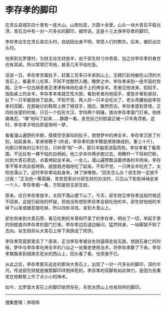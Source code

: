 # 李存孝的脚印

在灵丘县城东四十里有一座大山。山势险恶，方圆十余里。山头一块大青石平稳光滑，青石当中有一对一尺多长的脚印，据传说，这是十三太保李存孝的脚印。

李存孝出生在灵丘县庄头村，自幼因出身不明，常受人们的欺负。后来，被赶出庄头村。

他来到北罗堡村，为财主谷生财放羊，由于郤生财刁诈吝啬，加之对李存孝的身世也有耳闻，所以常常打骂他，甚至几天不给吃饭。

话说一日，李存孝空着肚子，赶着三百多只羊来到山上，无精打彩地躺在山顶的大青石上，看着羊儿吃草，不知不觉酣然入睡。睡梦之中，李存孝来到一座华丽的宫殿。正中一位白胡老者正津津有味地吃桌子上的烤全羊。老者见他进来，招招手，指指桌上的全羊。李存孝本来就生性大胆，看到老者向他招手，便急步窜到桌前，扯下一只羊腿就啃了起来。不知不觉，两人将一只羊全吃光了。老头弯腰抬起李存孝的双脚，在那破烂的鞋帮上擦了擦双手，随后，飘然而去。李存孝感到奇怪，正四处张望的时候，只见一个彪形大汉，学持两个铜锤，直向李存孝面门打来。他疼痛难忍，“噢”地叫了起来……静跟一看，发觉自己的脸袋正被一只羊角顶者。这时，李存孝才明白原是南柯一梦。

看看漫山遍野的羊群，摸摸空空直叫的肚子，想想梦中的烤全羊，李存孝沉恩了片刻，站起身来，拿来铁鞭子 (传说，李存孝的放羊鞭是用铁铸成的，重三十斤)，向那只带角的公羊打去，只听得“啪”一声，那只羊脑浆进裂而死。李存孝看了看周围，不远处有一棵干枯的白杨树。他三步并作两步跑过去，用鞭杆一下将树打断，拉到大青石旁边，点着烤起全羊来。一会儿，漫山遍野飘溢着喷香的羊肉味。李存孝不等羊肉全部烤熟，就狼吞虎咽地吃了起来。不知不觉，一只烤全羊吃完了，太阳也落山了。这时李存孝站起身来，抹了抹嘴唇。“回去怎么办？郤生财一定放不过我！”正当他一筹莫展，苦苦思索对付郤生财的办法时，只见山下影影绰绰走来一个人，李存孝细一看，方知是财主郤生财。

原来，往日李存孝放羊，太阳不落山便下山了。今天，卻生财见李存孝这般时候还不回来，这就引起他的怀疑，但他没有想到李存孝会偷吃他的羊。卻生财怕他的羊掉下山来或被恶狼吃掉，所以四处寻找，来到大青山上。

卻生财来到大青石旁，看见吃剩的羊骨和吓杲了的李存孝，明白了一切，举起手里的拐棍直向李存孝的面门打来。李存孝边后退边躲闪，猛然转身，一垛脚就不知了去向。谷生财却从大青石上摔下来跌成了肉饼。

李存孝究竟那里去了？原来，正当李存孝被谷生财逼得走投无路，想跳石身亡的时候，梦中与李存孝吃烤全羊的八仙之一张果老使用法术，将李存孝数了下来。李存孝飘飘来到城南东驼水的西山上，回头看了看，也惊骇不已。

从此之后，李存孝那天逃走的那块大青石上，出现了一对一尺多长的脚印，深约半尺。传说郤生财就是被那脚印绊倒摔死的。李存孝的双脚有如此神力，是因为张果老在他鞋帮上作了点小小的神术。

如今，北罗堡大青石上的脚印依然存在，东驼水西山上也有同样的脚印。

---

搜集整理：李晓晖
